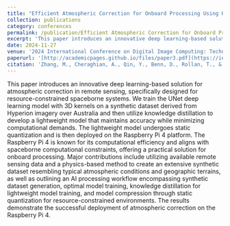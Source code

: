 ```yaml
---
title: "Efficient Atmospheric Correction for Onboard Processing Using Knowledge Distillation and Model Compression"
collection: publications
category: conferences
permalink: /publication/Efficient Atmospheric Correction for Onboard Processing Using Knowledge Distillation and Model Compression
excerpt: 'This paper introduces an innovative deep learning-based solution for atmospheric correction in remote sensing, specifically designed for resource-constrained spaceborne systems.'
date: 2024-11-27
venue: '2024 International Conference on Digital Image Computing: Techniques and Applications (DICTA)'
paperurl: '[http://academicpages.github.io/files/paper3.pdf](https://ieeexplore.ieee.org/document/10869604'
citation: 'Zhang, M., Cheraghian, A., Qin, Y., Benn, D., Rollan, T., & Habili, N. (2024, November). Efficient Atmospheric Correction for Onboard Processing Using Knowledge Distillation and Model Compression. In 2024 International Conference on Digital Image Computing: Techniques and Applications (DICTA) (pp. 632-639). IEEE.'
---
```


This paper introduces an innovative deep learning-based solution for atmospheric correction in remote sensing, specifically designed for resource-constrained spaceborne systems. We train the UNet deep learning model with 3D kernels on a synthetic dataset derived from Hyperion imagery over Australia and then utilize knowledge distillation to develop a lightweight model that maintains accuracy while minimizing computational demands. The lightweight model undergoes static quantization and is then deployed on the Raspberry Pi 4 platform. The Raspberry Pi 4 is known for its computational efficiency and aligns with spaceborne computational constraints, offering a practical solution for onboard processing. Major contributions include utilizing available remote sensing data and a physics-based method to create an extensive synthetic dataset resembling typical atmospheric conditions and geographic terrains, as well as outlining an AI processing workflow encompassing synthetic dataset generation, optimal model training, knowledge distillation for lightweight model training, and model compression through static quantization for resource-constrained environments. The results demonstrate the successful deployment of atmospheric correction on the Raspberry Pi 4.
